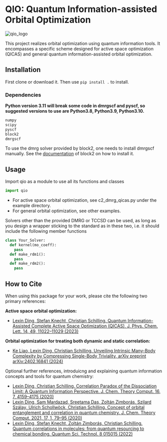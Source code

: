 # QIO: Quantum Information-assisted Orbital Optimization

![qio_logo](https://github.com/schilling-group/QIO/assets/79213502/6cca564e-4cd3-47f3-9582-330333fe2b92)

This project realizes orbital optimization using quantum information tools. It encompasses a specific scheme designed for active space optimization (QICAS) and general quantum information-assisted orbital optimization.

## Installation
First clone or download it. Then use 
```pip install .```
to install. 

### Dependencies
**Python version 3.11 will break some code in dmrgscf and pyscf, so suggested versions to use are Python3.8, Python3.9, Python3.10.**
```Python
numpy
scipy
pyscf
block2
dmrgscf
```

To use the dmrg solver provided by block2, one needs to install dmrgscf manually. See the [documentation](https://block2.readthedocs.io/en/latest/user/dmrg-scf.html) of block2 on how to install it.

## Usage
Import qio as a module to use all its functions and classes
```Python
import qio
```
- For active space orbital optimization, see c2_dmrg_qicas.py under the example directory.
- For general orbital optimization, see other examples.

Solvers other than the provided DMRG or TCCSD can be used, as long as you design a wrapper sticking to the standard as in these two, i.e. it should include the following member functions

```Python
class Your_Solver:
  def kernel(mo_coeff):
    pass
  def make_rdm1():
    pass
  def make_rdm2():
    pass
```


## How to Cite

When using this package for your work, please cite the following two primary references:

**Active space orbital optimization:** 
* [Lexin Ding, Stefan Knecht, Christian Schilling. Quantum Information-Assisted Complete Active Space Optimization (QICAS), J. Phys. Chem. Lett. 14, 49, 11022–11029 (2023)](https://pubs.acs.org/doi/abs/10.1021/acs.jpclett.3c02536)

**Orbital optimization for treating both dynamic and static correlation:** 
* [Ke Liao, Lexin Ding, Christian Schilling. Unveiling Intrinsic Many-Body Complexity by Compressing Single-Body Triviality, arXiv preprint arXiv:2402.16841 (2024)](https://arxiv.org/abs/2402.16841)

Optional further references, introduicng and explaining quantum information concepts and tools for quantum chemistry:

* [Lexin Ding, Christian Schilling. Correlation Paradox of the Dissociation Limit: A Quantum Information Perspective. J. Chem. Theory Comput. 16, 7, 4159–4175 (2020)](https://pubs.acs.org/doi/abs/10.1021/acs.jctc.0c00054)
* [Lexin Ding, Sam Mardazad, Sreetama Das, Zoltán Zimborás, Szilard Szálay, Ulrich Schollwöck, Christian Schilling. Concept of orbital entanglement and correlation in quantum chemistry. J. Chem. Theory Comput. 2021, 17, 1, 79–95 (2020)](https://pubs.acs.org/doi/abs/10.1021/acs.jctc.0c00559)
* [Lexin Ding, Stefan Knecht, Zoltán Zimborás, Christian Schilling. Quantum correlations in molecules: from quantum resourcing to chemical bonding. Quantum Sci. Technol. 8 015015 (2022)](https://iopscience.iop.org/article/10.1088/2058-9565/aca4ee/meta)

